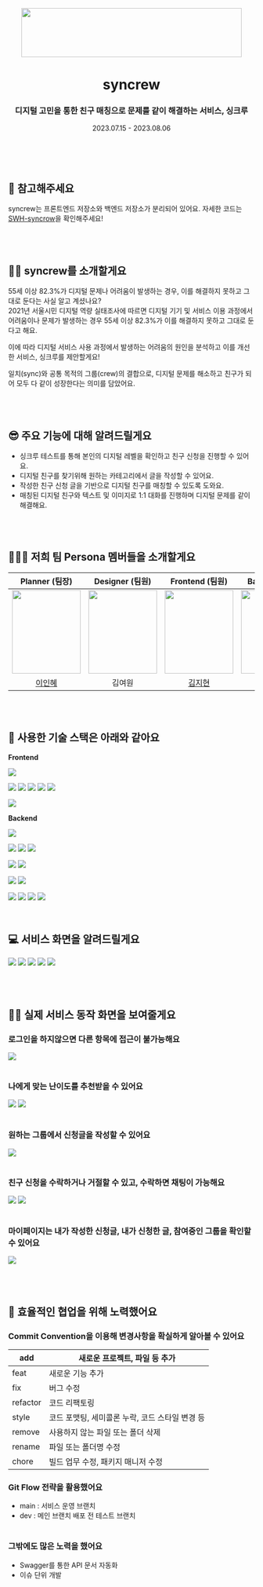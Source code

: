 <div align="center"> <img src="https://github.com/SWH-syncrow/syncrew-backend/assets/74345771/a7a0406a-c009-4969-a6b0-242d58a5615d" width=450 height=100> </div>

# <div align="center">syncrew</div>
### <div align="center">디지털 고민을 통한 친구 매칭으로 문제를 같이 해결하는 서비스, 싱크루</div>  
<div align="center">2023.07.15 - 2023.08.06</div> 
</br></br>
</br></br>

## 📌 참고해주세요
syncrew는 프론트엔드 저장소와 백엔드 저장소가 분리되어 있어요.
자세한 코드는 [SWH-syncrow](https://github.com/orgs/SWH-syncrow/repositories)을 확인해주세요!
</br></br>
</br></br>

## 👏🏼 syncrew를 소개할게요
55세 이상 82.3%가 디지털 문제나 어려움이 발생하는 경우, 이를 해결하지 못하고 그대로 둔다는 사실 알고 계셨나요?  
2021년 서울시민 디지털 역량 실태조사에 따르면 디지털 기기 및 서비스 이용 과정에서 어려움이나 문제가 발생하는 경우 55세 이상 82.3%가 이를 해결하지 못하고 그대로 둔다고 해요.

이에 따라 디지털 서비스 사용 과정에서 발생하는 어려움의 원인을 분석하고 이를 개선한 서비스, 싱크루를 제안할게요!

일치(sync)와 공통 목적의 그룹(crew)의 결합으로, 디지털 문제를 해소하고 친구가 되어 모두 다 같이 성장한다는 의미를 담았어요.
</br></br>
</br></br>

## 😎 주요 기능에 대해 알려드릴게요
- 싱크루 테스트를 통해 본인의 디지털 레벨을 확인하고 친구 신청을 진행할 수 있어요.
- 디지털 친구를 찾기위해 원하는 카테고리에서 글을 작성할 수 있어요.
- 작성한 친구 신청 글을 기반으로 디지털 친구를 매칭할 수 있도록 도와요.
- 매칭된 디지털 친구와 텍스트 및 이미지로 1:1 대화를 진행하며 디지털 문제를 같이 해결해요.
</br></br>
</br></br>

## 🧑‍🤝‍🧑 저희 팀 Persona 멤버들을 소개할게요
|Planner (팀장)|Designer (팀원)|Frontend (팀원)|Backend (팀원)|Backend (팀원)|
|-------|--------|--------|-------|-------|
|<img src="https://github.com/SWH-syncrow/syncrew-backend/assets/74345771/b18d5aca-3ca9-4b10-9d46-4ad74b19d53a" width=140 height=170>|<img src="https://github.com/SWH-syncrow/syncrew-backend/assets/74345771/98a1ad97-04da-4dd4-89d6-ea46e5482f52" width=140 height=170>|<img src="https://github.com/SWH-syncrow/syncrew-backend/assets/74345771/18b41406-ac5a-49c5-8950-93565afee891" width=140 height=170>|<img src="https://github.com/SWH-syncrow/syncrew-backend/assets/74345771/b1d321b9-f9ee-4354-96e0-ba0d5243878d" width=140 height=170>|<img src="https://github.com/SWH-syncrow/syncrew-backend/assets/74345771/b8f3e6fc-9f67-415a-b087-d7633a579d3e" width=140 height=170>
|<div align="center">[이인혜](https://disquiet.io/@leeinhye)</div>|<div align="center">김여원</div>|<div align="center">[김지현](https://github.com/runru1030)</div>|<div align="center">[김은비](https://github.com/eunb1)</div>|<div align="center">[박소미](https://github.com/fsm12)</div>|

</br></br>

## 🔧 사용한 기술 스택은 아래와 같아요
**Frontend**
<p><img src="https://img.shields.io/badge/TypeScript-007ACC?style=for-the-badge&logo=typescript&logoColor=white">
<p><img src="https://img.shields.io/badge/React-20232A?style=for-the-badge&logo=react&logoColor=61DAFB" >
<img src="https://img.shields.io/badge/next%20js-000000?style=for-the-badge&logo=nextdotjs&logoColor=white">
<img src="https://img.shields.io/badge/React_Query-FF4154?style=for-the-badge&logo=React_Query&logoColor=white">
<img src="https://img.shields.io/badge/Tailwind_CSS-38B2AC?style=for-the-badge&logo=tailwind-css&logoColor=white">
<img src="https://img.shields.io/badge/styled--components-DB7093?style=for-the-badge&logo=styled-components&logoColor=white"></p>
<p><img src="https://img.shields.io/badge/Vercel-000000?style=for-the-badge&logo=styled-components&logoColor=white"></p>

**Backend**
<p>
<img src="https://img.shields.io/badge/java-007396?style=for-the-badge&logo=OpenJDK&logoColor=white">
</p>
<p>
<img src="https://img.shields.io/badge/Spring Boot-6DB33F?style=for-the-badge&logo=springboot&logoColor=white">
<img src="https://img.shields.io/badge/Spring Security-6DB33F?style=for-the-badge&logo=springsecurity&logoColor=white">
<img src="https://img.shields.io/badge/Spring Data JPA-6DB33F?style=for-the-badge&logo=&logoColor=white">
</p>
<p>
<img src="https://img.shields.io/badge/mysql-4479A1?style=for-the-badge&logo=mysql&logoColor=white">
<img src="https://img.shields.io/badge/Redis-DC382D?style=for-the-badge&logo=redis&logoColor=white">
</p>
<p>
<img src="https://img.shields.io/badge/Amazon EC2-FF9900?style=for-the-badge&logo=redis&logoColor=white">
<img src="https://img.shields.io/badge/Amazon RDS-527FFF?style=for-the-badge&logo=redis&logoColor=white">
</p>
<p>
<img src="https://img.shields.io/badge/git-F05032?style=for-the-badge&logo=git&logoColor=white">
<img src="https://img.shields.io/badge/github-181717?style=for-the-badge&logo=github&logoColor=white">
  <img src="https://img.shields.io/badge/Github Actions-2088FF?style=for-the-badge&logo=github&logoColor=white">
<img src="https://img.shields.io/badge/Postman-FF6C37?style=for-the-badge&logo=postman&logoColor=white">
</p>

<br>

## 💻 서비스 화면을 알려드릴게요
<img src="https://github.com/SWH-syncrow/syncrew-backend/assets/74345771/e075ca0c-d74d-4c0b-88e2-d77ac3181a2d">
<img src="https://github.com/SWH-syncrow/syncrew-backend/assets/74345771/a2481dad-92c5-4802-b3a7-ff8a8bacfc84">
<img src="https://github.com/SWH-syncrow/syncrew-backend/assets/74345771/561dfa67-8246-4eaf-ab3f-cfad137225e0">
<img src="https://github.com/SWH-syncrow/syncrew-backend/assets/74345771/cf08dda8-1b5a-4e5f-8cb2-b876faf1f6e1">
<img src="https://github.com/SWH-syncrow/syncrew-backend/assets/74345771/47cab7e6-58a6-4638-9275-e5a7f887ec64">
</br></br>
</br></br>

## 👩‍💻 실제 서비스 동작 화면을 보여줄게요
### 로그인을 하지않으면 다른 항목에 접근이 불가능해요
<img src="https://github.com/fsm12/syncrew-backend/assets/74345771/80c758f6-0f2c-42e2-a534-9edd83b0255f">
</br></br>

### 나에게 맞는 난이도를 추천받을 수 있어요
<img src="https://github.com/fsm12/syncrew-backend/assets/74345771/cf1ff6cf-f717-4264-8a6f-7d3b5a058e92">
<img src="https://github.com/fsm12/syncrew-backend/assets/74345771/0b335216-18cf-420a-9d39-5d0c0063232c">
</br></br>

### 원하는 그룹에서 신청글을 작성할 수 있어요
<img src="https://github.com/fsm12/syncrew-backend/assets/74345771/884bdfc1-a38d-472f-8759-fdbc91c4f704">
</br></br>

### 친구 신청을 수락하거나 거절할 수 있고, 수락하면 채팅이 가능해요
<img src="https://github.com/fsm12/syncrew-backend/assets/74345771/b574e8fc-8536-4dc4-a91e-713bf2415603">
<img src="https://github.com/fsm12/syncrew-backend/assets/74345771/675880ac-4648-4864-ac5b-51c6d34457e1">
</br></br>

### 마이페이지는 내가 작성한 신청글, 내가 신청한 글, 참여중인 그룹을 확인할 수 있어요
<img src="https://github.com/fsm12/syncrew-backend/assets/74345771/a179cd18-a316-4413-97a6-c4fa9ccac6e4">
</br></br>
</br></br>

## 📢 효율적인 협업을 위해 노력했어요
### Commit Convention을 이용해 변경사항을 확실하게 알아볼 수 있어요
|add|새로운 프로젝트, 파일 등 추가|
|-------|--------|
|feat|새로운 기능 추가| 
|fix|버그 수정|
|refactor|코드 리팩토링|
|style|코드 포맷팅, 세미콜론 누락, 코드 스타일 변경 등| 
|remove|사용하지 않는 파일 또는 폴더 삭제|
|rename|파일 또는 폴더명 수정|
|chore|빌드 업무 수정, 패키지 매니저 수정|

### Git Flow 전략을 활용했어요
- main : 서비스 운영 브랜치
- dev : 메인 브랜치 배포 전 테스트 브랜치
</br></br>

### 그밖에도 많은 노력을 했어요
- Swagger를 통한 API 문서 자동화
- 이슈 단위 개발

</br></br>
</br></br>
